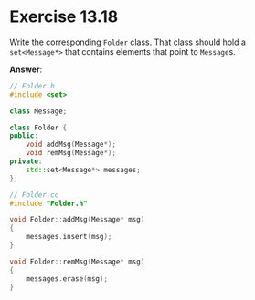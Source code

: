 # Exercise 13.18

Write the corresponding `Folder` class. That class should hold a `set<Message*>` that contains elements that point to `Message`s.

**Answer**:

```cpp
// Folder.h
#include <set>

class Message;

class Folder {
public:
    void addMsg(Message*);
    void remMsg(Message*);
private:
    std::set<Message*> messages;
};
```

```cpp
// Folder.cc
#include "Folder.h"

void Folder::addMsg(Message* msg)
{
    messages.insert(msg);
}

void Folder::remMsg(Message* msg)
{
    messages.erase(msg);
}
```